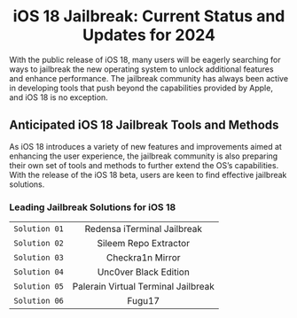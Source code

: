 <div align="center">

# iOS 18 Jailbreak: Current Status and Updates for 2024

</div>

With the public release of iOS 18, many users will be eagerly searching for ways to jailbreak the new operating system to unlock additional features and enhance performance. The jailbreak community has always been active in developing tools that push beyond the capabilities provided by Apple, and iOS 18 is no exception.

## Anticipated iOS 18 Jailbreak Tools and Methods

As iOS 18 introduces a variety of new features and improvements aimed at enhancing the user experience, the jailbreak community is also preparing their own set of tools and methods to further extend the OS’s capabilities. With the release of the iOS 18 beta, users are keen to find effective jailbreak solutions.

### Leading Jailbreak Solutions for iOS 18

|         |            |  
| ------------- |:-------------:| 
| `Solution 01` | Redensa iTerminal Jailbreak      | 
| `Solution 02` | Sileem Repo Extractor      |   
| `Solution 03` | Checkra1n Mirror      |    
| `Solution 04` | Unc0ver Black Edition      |     
| `Solution 05` | Palerain Virtual Terminal Jailbreak      |     
| `Solution 06` | Fugu17      |    





